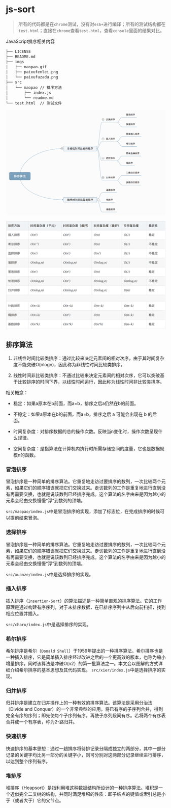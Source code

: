 # js-sort
>所有的代码都是在`chrome`测试，没有对`es6+`进行编译；所有的测试结构都在`test.html`；直接在`chrome`查看`test.html`，查看`console`里面的结果对比。

JavaScript排序相关内容
````
├── LICENSE
├── README.md
├── imgs
│   ├── maopao.gif
│   ├── paixufenlei.png
│   └── paixufuzadu.png
├── src
│   └── maopao // 排序方法
│       ├── index.js
│       └── readme.md
└── test.html  // 测试文件
````

![排序方法](./imgs/paixufenlei.png)

![排序算法复杂度](./imgs/paixufuzadu.png)

## 排序算法
1. 非线性时间比较类排序：通过比较来决定元素间的相对次序，由于其时间复杂度不能突破O(nlogn)，因此称为非线性时间比较类排序。

2. 线性时间非比较类排序：不通过比较来决定元素间的相对次序，它可以突破基于比较排序的时间下界，以线性时间运行，因此称为线性时间非比较类排序。 


相关概念：
* 稳定：如果a原本在b前面，而a=b，排序之后a仍然在b的前面。

* 不稳定：如果a原本在b的前面，而a=b，排序之后 a 可能会出现在 b 的后面。

* 时间复杂度：对排序数据的总的操作次数。反映当n变化时，操作次数呈现什么规律。

* 空间复杂度：是指算法在计算机内执行时所需存储空间的度量，它也是数据规模n的函数。 
### 冒泡排序
冒泡排序是一种简单的排序算法。它重复地走访过要排序的数列，一次比较两个元素，如果它们的顺序错误就把它们交换过来。走访数列的工作是重复地进行直到没有再需要交换，也就是说该数列已经排序完成。这个算法的名字由来是因为越小的元素会经由交换慢慢“浮”到数列的顶端。 

`src/maopao/index.js`中是冒泡排序的实现，添加了标志位，在完成排序的时候可以提前结束冒泡。

### 选择排序
冒泡排序是一种简单的排序算法。它重复地走访过要排序的数列，一次比较两个元素，如果它们的顺序错误就把它们交换过来。走访数列的工作是重复地进行直到没有再需要交换，也就是说该数列已经排序完成。这个算法的名字由来是因为越小的元素会经由交换慢慢“浮”到数列的顶端。

`src/xuanze/index.js`中是选择排序的实现。
### 插入排序
插入排序（`Insertion-Sort`）的算法描述是一种简单直观的排序算法。它的工作原理是通过构建有序序列，对于未排序数据，在已排序序列中从后向前扫描，找到相应位置并插入。

`src/charu/index.js`中是选择排序的实现。
### 希尔排序
希尔排序是希尔（`Donald Shell`）于1959年提出的一种排序算法。希尔排序也是一种插入排序，它是简单插入排序经过改进之后的一个更高效的版本，也称为缩小增量排序，同时该算法是冲破O(n2）的第一批算法之一。本文会以图解的方式详细介绍希尔排序的基本思想及其代码实现。
`src/xier/index.js`中是选择排序的实现。
### 归并排序
归并排序是建立在归并操作上的一种有效的排序算法。该算法是采用分治法（Divide and Conquer）的一个非常典型的应用。将已有序的子序列合并，得到完全有序的序列；即先使每个子序列有序，再使子序列段间有序。若将两个有序表合并成一个有序表，称为2-路归并。
### 快速排序
快速排序的基本思想：通过一趟排序将待排记录分隔成独立的两部分，其中一部分记录的关键字均比另一部分的关键字小，则可分别对这两部分记录继续进行排序，以达到整个序列有序。

### 堆排序
堆排序（Heapsort）是指利用堆这种数据结构所设计的一种排序算法。堆积是一个近似完全二叉树的结构，并同时满足堆积的性质：即子结点的键值或索引总是小于（或者大于）它的父节点。

